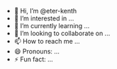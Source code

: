 - 👋 Hi, I’m @eter-kenth
- 👀 I’m interested in ...
- 🌱 I’m currently learning ...
- 💞️ I’m looking to collaborate on ...
- 📫 How to reach me ...
- 😄 Pronouns: ...
- ⚡ Fun fact: ...

<!---
eter-kenth/eter-kenth is a ✨ special ✨ repository because its `README.md` (this file) appears on your GitHub profile.
You can click the Preview link to take a look at your changes.
--->
